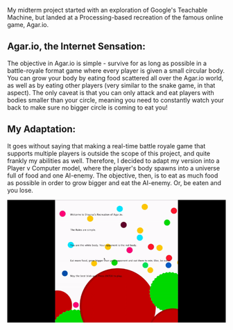 My midterm project started with an exploration of Google's Teachable Machine, but landed at a Processing-based recreation of the famous online game, Agar.io.

## Agar.io, the Internet Sensation:

The objective in Agar.io is simple - survive for as long as possible in a battle-royale format game where every player is given a small circular body. You can grow your body by eating food scattered all over the Agar.io world, as well as by eating other players (very similar to the snake game, in that aspect). The only caveat is that you can only attack and eat players with bodies smaller than your circle, meaning you need to constantly watch your back to make sure no bigger circle is coming to eat you!

## My Adaptation:

It goes without saying that making a real-time battle royale game that supports multiple players is outside the scope of this project, and quite frankly my abilities as well. Therefore, I decided to adapt my version into a Player v Computer model, where the player's body spawns into a universe full of food and one AI-enemy. The objective, then, is to eat as much food as possible in order to grow bigger and eat the AI-enemy. Or, be eaten and you lose.

![ScreenRecord GIF](https://github.com/shaurya-io/introduction-to-interactive-media/blob/master/midtermProject/Agar.io.gif)
